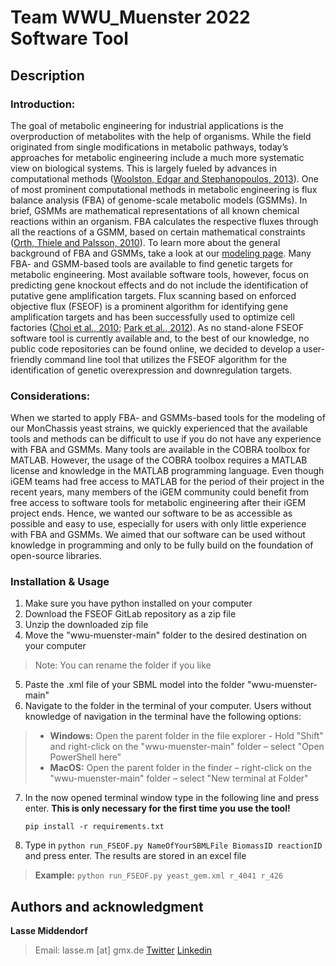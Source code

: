 # Team WWU_Muenster 2022 Software Tool

## Description

### Introduction:
The goal of metabolic engineering for industrial applications is the overproduction of metabolites with the help of organisms. While the field originated from single modifications in metabolic pathways, today’s approaches for metabolic engineering include a much more systematic view on biological systems. This is largely fueled by advances in computational methods ([Woolston, Edgar and Stephanopoulos, 2013](https://www.annualreviews.org/doi/10.1146/annurev-chembioeng-061312-103312)). One of most prominent computational methods in metabolic engineering is flux balance analysis (FBA) of genome-scale metabolic models (GSMMs). In brief, GSMMs are mathematical representations of all known chemical reactions within an organism. FBA calculates the respective fluxes through all the reactions of a GSMM, based on certain mathematical constraints ([Orth, Thiele and Palsson, 2010](https://www.nature.com/articles/nbt.1614#MOESM178)). To learn more about the general background of FBA and GSMMs, take a look at our [modeling page](https://2022.igem.wiki/wwu-muenster/model). 
Many FBA- and GSMM-based tools are available to find genetic targets for metabolic engineering. Most available software tools, however, focus on predicting gene knockout effects and do not include the identification of putative gene amplification targets. Flux scanning based on enforced objective flux (FSEOF) is a prominent algorithm for identifying gene amplification targets and has been successfully used to optimize cell factories ([Choi et al., 2010](https://journals.asm.org/doi/10.1128/AEM.00115-10); [Park et al., 2012](https://journals.asm.org/doi/10.1128/AEM.00115-10)). As no stand-alone FSEOF software tool is currently available and, to the best of our knowledge, no public code repositories can be found online, we decided to develop a user-friendly command line tool that utilizes the FSEOF algorithm for the identification of genetic overexpression and downregulation targets. 

### Considerations:
When we started to apply FBA- and GSMMs-based tools for the modeling of our MonChassis yeast strains, we quickly experienced that the available tools and methods can be difficult to use if you do not have any experience with FBA and GSMMs. Many tools are available in the COBRA toolbox for MATLAB. However, the usage of the COBRA toolbox requires a MATLAB license and knowledge in the MATLAB programming language. Even though iGEM teams had free access to MATLAB for the period of their project in the recent years, many members of the iGEM community could benefit from free access to software tools for metabolic engineering after their iGEM project ends. Hence, we wanted our software to be as accessible as possible and easy to use, especially for users with only little experience with FBA and GSMMs. We aimed that our software can be used without knowledge in programming and only to be fully build on the foundation of open-source libraries.


### Installation & Usage

1. Make sure you have python installed on your computer
2. Download the FSEOF GitLab repository as a zip file
3. Unzip the downloaded zip file
4. Move the "wwu-muenster-main" folder to the desired destination on your computer
 > Note: You can rename the folder if you like
5. Paste the .xml file of your SBML model into the folder "wwu-muenster-main"
 6. Navigate to the folder in the terminal of your computer. Users without knowledge of navigation in the terminal have the following options:
 > - **Windows:** Open the parent folder in the file explorer - Hold "Shift" and right-click on the "wwu-muenster-main" folder – select "Open PowerShell here"
> - **MacOS:** Open the parent folder in the finder – right-click on the "wwu-muenster-main" folder – select "New terminal at Folder"
 7. In the now opened terminal window type in the following line and press enter. **This is only necessary for the first time you use the tool!**
    
    `pip install -r requirements.txt`
  
8. Type in `python run_FSEOF.py NameOfYourSBMLFile BiomassID reactionID` and press enter. The results are stored in an excel file
> **Example:** `python run_FSEOF.py yeast_gem.xml r_4041 r_426`


## Authors and acknowledgment

**Lasse Middendorf**
> Email: lasse.m [at] gmx.de
> [Twitter](https://twitter.com/LasseMiddendorf)
> [Linkedin](https://www.linkedin.com/in/lasse-middendorf-7269861a6/)
